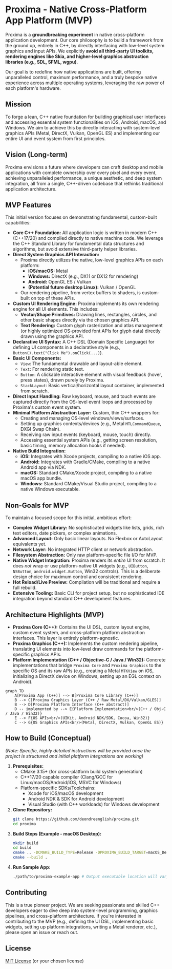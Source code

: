 # Proxima - Native Cross-Platform App Platform (MVP)

Proxima is a **groundbreaking experiment** in native cross-platform application development. Our core philosophy is to build a framework from the ground up, entirely in C++, by directly interfacing with low-level system graphics and input APIs. We explicitly **avoid all third-party UI toolkits, rendering engines like Skia, and higher-level graphics abstraction libraries (e.g., SDL, SFML, wgpu)**.

Our goal is to redefine how native applications are built, offering unparalleled control, maximum performance, and a truly bespoke native experience across multiple operating systems, leveraging the raw power of each platform's hardware.

## Mission

To forge a lean, C++ native foundation for building graphical user interfaces and accessing essential system functionalities on iOS, Android, macOS, and Windows. We aim to achieve this by directly interacting with system-level graphics APIs (Metal, DirectX, Vulkan, OpenGL ES) and implementing our entire UI and event system from first principles.

## Vision (Long-term)

Proxima envisions a future where developers can craft desktop and mobile applications with complete ownership over every pixel and every event, achieving unparalleled performance, a unique aesthetic, and deep system integration, all from a single, C++-driven codebase that rethinks traditional application architecture.

## MVP Features

This initial version focuses on demonstrating fundamental, custom-built capabilities:

*   **Core C++ Foundation:** All application logic is written in modern C++ (C++17/20) and compiled directly to native machine code. We leverage the C++ Standard Library for fundamental data structures and algorithms, but avoid extensive third-party helper libraries.
*   **Direct System Graphics API Interaction:**
    *   Proxima directly utilizes the native, low-level graphics APIs on each platform:
        *   **iOS/macOS:** Metal
        *   **Windows:** DirectX (e.g., DX11 or DX12 for rendering)
        *   **Android:** OpenGL ES / Vulkan
        *   **(Potential future desktop Linux):** Vulkan / OpenGL
    *   Our rendering pipeline, from vertex buffers to shaders, is custom-built on top of these APIs.
*   **Custom UI Rendering Engine:** Proxima implements its own rendering engine for all UI elements. This includes:
    *   **Vector/Shape Primitives:** Drawing lines, rectangles, circles, and other basic shapes directly via the chosen graphics API.
    *   **Text Rendering:** Custom glyph rasterization and atlas management (or highly optimized OS-provided font APIs for glyph data) directly drawn using the graphics API.
*   **Declarative UI Syntax:** A C++ DSL (Domain Specific Language) for defining UI components in a declarative style (e.g., `Button().text("Click Me").onClick(...)`).
*   **Basic UI Components:**
    *   `View`: The fundamental drawable and layout-able element.
    *   `Text`: For rendering static text.
    *   `Button`: A clickable interactive element with visual feedback (hover, press states), drawn purely by Proxima.
    *   `StackLayout`: Basic vertical/horizontal layout container, implemented from scratch.
*   **Direct Input Handling:** Raw keyboard, mouse, and touch events are captured directly from the OS-level event loops and processed by Proxima's custom event system.
*   **Minimal Platform Abstraction Layer:** Custom, thin C++ wrappers for:
    *   Creating and managing OS-level windows/views/surfaces.
    *   Setting up graphics contexts/devices (e.g., Metal `MTLCommandQueue`, DXGI Swap Chain).
    *   Receiving raw input events (keyboard, mouse, touch) directly.
    *   Accessing essential system APIs (e.g., getting screen resolution, basic timing, memory allocation hooks if needed).
*   **Native Build Integration:**
    *   **iOS:** Integrates with Xcode projects, compiling to a native iOS app.
    *   **Android:** Integrates with Gradle/CMake, compiling to a native Android app via NDK.
    *   **macOS:** Standard CMake/Xcode project, compiling to a native macOS app bundle.
    *   **Windows:** Standard CMake/Visual Studio project, compiling to a native Windows executable.

## Non-Goals for MVP

To maintain a focused scope for this initial, ambitious effort:

*   **Complex Widget Library:** No sophisticated widgets like lists, grids, rich text editors, date pickers, or complex animations.
*   **Advanced Layout:** Only basic linear layouts. No Flexbox or AutoLayout equivalents yet.
*   **Network Layer:** No integrated HTTP client or network abstraction.
*   **Filesystem Abstraction:** Only raw platform-specific file I/O for MVP.
*   **Native Widget Integration:** Proxima renders its *entire* UI from scratch. It does *not* wrap or use platform-native UI widgets (e.g., `UIButton`, `NSButton`, `android.widget.Button`, Win32 controls). This is a deliberate design choice for maximum control and consistent rendering.
*   **Hot Reload/Live Preview:** Compilation will be traditional and require a full rebuild.
*   **Extensive Tooling:** Basic CLI for project setup, but no sophisticated IDE integration beyond standard C++ development features.

## Architecture Highlights (MVP)

*   **Proxima Core (C++):** Contains the UI DSL, custom layout engine, custom event system, and cross-platform platform abstraction interfaces. This layer is entirely platform-agnostic.
*   **Proxima Graphics (C++):** Implements the custom rendering pipeline, translating UI elements into low-level draw commands for the platform-specific graphics APIs.
*   **Platform Implementation (C++ / Objective-C / Java / Win32):** Concrete implementations that bridge `Proxima Core` and `Proxima Graphics` to the specific OS and its raw APIs (e.g., creating a Metal `MTKView` on iOS, initializing a DirectX device on Windows, setting up an EGL context on Android).

```mermaid
graph TD
    A[Proxima App (C++)] --> B[Proxima Core Library (C++)]
    B --> C[Proxima Graphics Layer (C++ / Raw Metal/DX/Vulkan/GLES)]
    B --> D[Proxima Platform Interface (C++ abstract)]
    D -- implemented by --> E{Platform Implementation<br/>(C++ / Obj-C / Java / Win32)}
    E --> F{OS APIs<br/>(UIKit, Android NDK/SDK, Cocoa, Win32)}
    C --> G{OS Graphics APIs<br/>(Metal, DirectX, Vulkan, OpenGL ES)}
```

## How to Build (Conceptual)

*(Note: Specific, highly detailed instructions will be provided once the project is structured and initial platform integrations are working)*

1.  **Prerequisites:**
    *   CMake 3.15+ (for cross-platform build system generation)
    *   C++17/20 capable compiler (Clang/GCC for Linux/macOS/Android/iOS, MSVC for Windows)
    *   Platform-specific SDKs/Toolchains:
        *   Xcode for iOS/macOS development
        *   Android NDK & SDK for Android development
        *   Visual Studio (with C++ workloads) for Windows development
2.  **Clone Repository:**
    ```bash
    git clone https://github.com/deondreenglish/proxima.git
    cd proxima
    ```
3.  **Build Steps (Example - macOS Desktop):**
    ```bash
    mkdir build
    cd build
    cmake .. -DCMAKE_BUILD_TYPE=Release -DPROXIMA_BUILD_TARGET=macOS_Desktop
    cmake --build .
    ```
4.  **Run Sample App:**
    ```bash
    ./path/to/proxima-example-app # Output executable location will vary by platform
    ```

## Contributing

This is a true pioneer project. We are seeking passionate and skilled C++ developers eager to dive deep into system-level programming, graphics pipelines, and cross-platform architecture. If you're interested in contributing to the MVP (e.g., defining the UI DSL, implementing basic widgets, setting up platform integrations, writing a Metal renderer, etc.), please open an issue or reach out.

## License

[MIT License](LICENSE) (or your chosen license)
